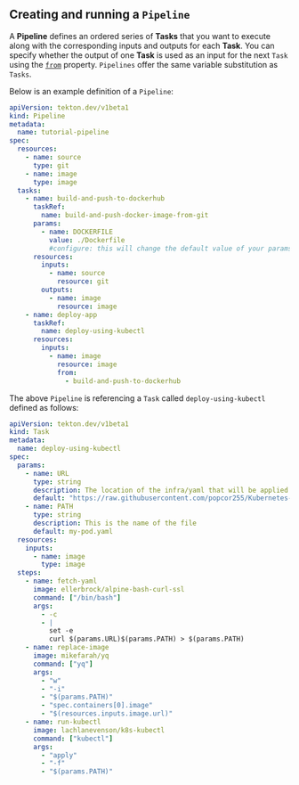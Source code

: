 

## Creating and running a `Pipeline`

A **Pipeline** defines an ordered series of **Tasks** that you want to execute
along with the corresponding inputs and outputs for each **Task**. You can specify whether the output of one
**Task** is used as an input for the next `Task` using the [`from`](pipelines.md#from) property.
`Pipelines` offer the same variable substitution as `Tasks`.

Below is an example definition of a `Pipeline`:

```yaml
apiVersion: tekton.dev/v1beta1
kind: Pipeline
metadata:
  name: tutorial-pipeline
spec:
  resources:
    - name: source
      type: git
    - name: image
      type: image
  tasks:
    - name: build-and-push-to-dockerhub
      taskRef:
        name: build-and-push-docker-image-from-git
      params:
        - name: DOCKERFILE
          value: ./Dockerfile
          #configure: this will change the default value of your params in your tasks
      resources:
        inputs:
          - name: source
            resource: git
        outputs:
          - name: image
            resource: image
    - name: deploy-app
      taskRef:
        name: deploy-using-kubectl
      resources:
        inputs:
          - name: image
            resource: image
            from:
              - build-and-push-to-dockerhub
```

The above `Pipeline` is referencing a `Task` called `deploy-using-kubectl` defined as follows:

```yaml
apiVersion: tekton.dev/v1beta1
kind: Task
metadata:
  name: deploy-using-kubectl
spec:
  params:
    - name: URL
      type: string
      description: The location of the infra/yaml that will be applied
      default: "https://raw.githubusercontent.com/popcor255/Kubernetes-Objects/master/pods/"
    - name: PATH
      type: string
      description: This is the name of the file
      default: my-pod.yaml
  resources:
    inputs:
      - name: image
        type: image
  steps:
    - name: fetch-yaml
      image: ellerbrock/alpine-bash-curl-ssl
      command: ["/bin/bash"]
      args:
        - -c
        - |
          set -e
          curl $(params.URL)$(params.PATH) > $(params.PATH)
    - name: replace-image
      image: mikefarah/yq
      command: ["yq"]
      args:
        - "w"
        - "-i"
        - "$(params.PATH)"
        - "spec.containers[0].image"
        - "$(resources.inputs.image.url)"
    - name: run-kubectl
      image: lachlanevenson/k8s-kubectl
      command: ["kubectl"]
      args:
        - "apply"
        - "-f"
        - "$(params.PATH)"
```